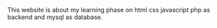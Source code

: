 This website is about my learning phase on
html
css
javascript
php as backend
and mysql as database.

